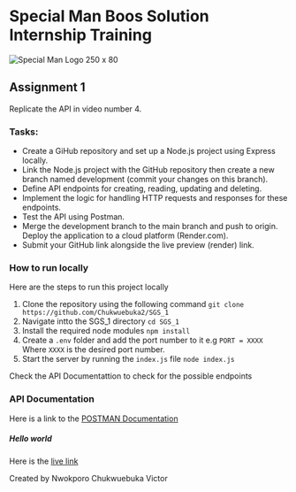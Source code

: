 # Special Man Boos Solution Internship Training
![Special Man Logo 250 x 80](https://user-images.githubusercontent.com/55829039/221335031-202bbac0-1d1f-4d8e-86cd-cf01d4f7cf05.png)



## Assignment 1
Replicate the API in video number 4.

### Tasks:
- Create a GiHub repository and set up a Node.js project using Express locally.
- Link the Node.js project with the GitHub repository then create a new branch named development (commit your changes on this branch).
- Define API endpoints for creating, reading, updating and deleting.
- Implement the logic for handling HTTP requests and responses for these endpoints.
- Test the API using Postman.
- Merge the development branch to the main branch and push to origin. Deploy the application to a cloud platform (Render.com).
- Submit your GitHub link alongside the live preview (render) link.


### How to run locally
Here are the steps to run this project locally
1. Clone the repository using the following command 
    ```git clone https://github.com/Chukwuebuka2/SGS_1```
2. Navigate intto the SGS_1 directory
    ```cd SGS_1```
3. Install the required node modules
    ```npm install```
4. Create a `.env` folder and add the port number to it e.g
    ```PORT = XXXX```
    Where `XXXX` is the desired port number.
4. Start the server by running the `index.js` file
    ```node index.js```

Check the API Documentattion to check for the possible endpoints
### API Documentation
Here is a link to the [POSTMAN Documentation](https://documenter.getpostman.com/view/20124288/2s93CPprrc)
##### Hello world

Here is the [live link](https://courses-api-ib71.onrender.com)

Created by Nwokporo Chukwuebuka Victor

